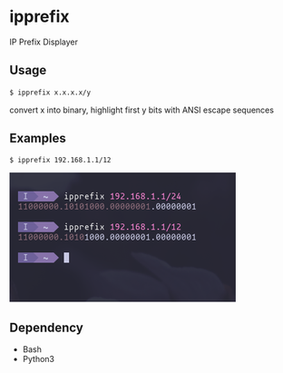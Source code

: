 # ipprefix
IP Prefix Displayer

## Usage 

```sh
$ ipprefix x.x.x.x/y
```

convert x into binary, highlight first y bits with ANSI escape sequences

## Examples

```sh
$ ipprefix 192.168.1.1/12
```

![](ipprefix.png)

## Dependency

- Bash
- Python3
